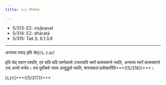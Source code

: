 ```yaml
---
title: १०३ टिप्पणयः

---
```

- 5/313: E2: viṣāṇavat
- 5/314: E2: dhāratā
- 5/315: Tait.S. 6.1.3.8
____________________________________________


अन्यस्य स्याद् इति चेत्//६.२.७//

इति चेद् भवान् पश्यति, एवं सति यदि स्वर्गकामो ऽन्यस्यापि स्वर्गं कामयमानो भवति, अन्यस्य स्वर्गं कामयमानो ऽप्य् अन्यो यजेत। तत्र पूर्वोक्तो न्यायः प्रत्युद्धृतो भवति, शास्त्रफलं प्रयोक्तरीति+++({5/316})+++।

[६३९]+++({5/317})+++
